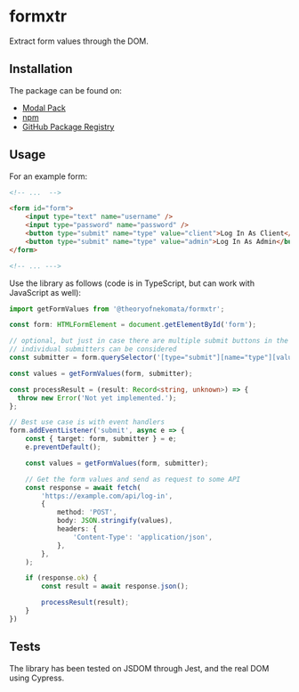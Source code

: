 # formxtr

Extract form values through the DOM.

## Installation

The package can be found on:

- [Modal Pack](https://js.pack.modal.sh)
- [npm](https://npmjs.com/package/formxtr)
- [GitHub Package Registry](https://github.com/TheoryOfNekomata/formxtr/packages/784699)

## Usage

For an example form:

```html
<!-- ...  -->

<form id="form">
	<input type="text" name="username" />
	<input type="password" name="password" />
	<button type="submit" name="type" value="client">Log In As Client</button>
	<button type="submit" name="type" value="admin">Log In As Admin</button>
</form>

<!-- ... --->
```

Use the library as follows (code is in TypeScript, but can work with JavaScript as well):

```typescript
import getFormValues from '@theoryofnekomata/formxtr';

const form: HTMLFormElement = document.getElementById('form');

// optional, but just in case there are multiple submit buttons in the form,
// individual submitters can be considered
const submitter = form.querySelector('[type="submit"][name="type"][value="client"]');

const values = getFormValues(form, submitter);

const processResult = (result: Record<string, unknown>) => {
  throw new Error('Not yet implemented.');
};

// Best use case is with event handlers
form.addEventListener('submit', async e => {
	const { target: form, submitter } = e;
	e.preventDefault();

	const values = getFormValues(form, submitter);

	// Get the form values and send as request to some API
	const response = await fetch(
		'https://example.com/api/log-in',
		{
			method: 'POST',
			body: JSON.stringify(values),
			headers: {
				'Content-Type': 'application/json',
			},
		},
	);

	if (response.ok) {
		const result = await response.json();

		processResult(result);
	}
})
```

## Tests

The library has been tested on JSDOM through Jest, and the real DOM using Cypress.
